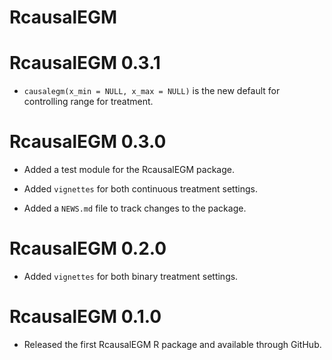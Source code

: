 # RcausalEGM

# RcausalEGM 0.3.1

* `causalegm(x_min = NULL, x_max = NULL)` is the new default for controlling range for treatment.


# RcausalEGM 0.3.0

* Added a test module for the RcausalEGM package.

* Added `vignettes` for both continuous treatment settings.

* Added a `NEWS.md` file to track changes to the package.

# RcausalEGM 0.2.0

* Added `vignettes` for both binary treatment settings.

# RcausalEGM 0.1.0

* Released the first RcausalEGM R package and available through GitHub.
